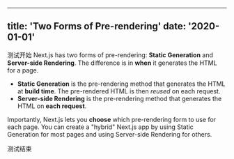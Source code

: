 <!--
 * @Name: 文件名称
 * @Description: 该文件描述
 * @Author: Mingjuan
 * @Date: 2021-06-30 10:31:09
 * @Editors: Mingjuan
-->
---
title: 'Two Forms of Pre-rendering'
date: '2020-01-01'
---

测试开始
Next.js has two forms of pre-rendering: **Static Generation** and **Server-side Rendering**. The difference is in **when** it generates the HTML for a page.

- **Static Generation** is the pre-rendering method that generates the HTML at **build time**. The pre-rendered HTML is then _reused_ on each request.
- **Server-side Rendering** is the pre-rendering method that generates the HTML on **each request**.

Importantly, Next.js lets you **choose** which pre-rendering form to use for each page. You can create a "hybrid" Next.js app by using Static Generation for most pages and using Server-side Rendering for others.

测试结束

